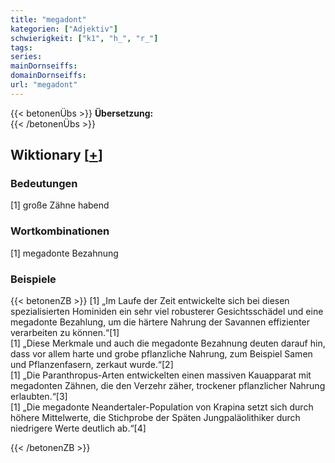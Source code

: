 ```yaml
---
title: "megadont"
kategorien: ["Adjektiv"]
schwierigkeit: ["k1", "h_", "r_"]
tags:
series:
mainDornseiffs:
domainDornseiffs:
url: "megadont"
---
```


{{< betonenÜbs >}}
**Übersetzung:**  
{{< /betonenÜbs >}}

## Wiktionary [[+](https://de.wiktionary.org/wiki/megadont)]

### Bedeutungen
[1] große Zähne habend  

### Wortkombinationen
[1] megadonte Bezahnung  

### Beispiele
{{< betonenZB >}}
[1] „Im Laufe der Zeit entwickelte sich bei diesen spezialisierten Hominiden ein sehr viel robusterer Gesichtsschädel und eine megadonte Bezahlung, um die härtere Nahrung  der Savannen effizienter verarbeiten zu können.“[1]  
[1] „Diese Merkmale und auch die megadonte Bezahnung deuten darauf hin, dass vor allem harte und grobe pflanzliche Nahrung, zum Beispiel Samen und Pflanzenfasern, zerkaut wurde.“[2]  
[1] „Die Paranthropus-Arten entwickelten einen massiven Kauapparat mit megadonten Zähnen, die den Verzehr zäher, trockener pflanzlicher Nahrung erlaubten.“[3]  
[1] „Die megadonte Neandertaler-Population von Krapina setzt sich durch höhere Mittelwerte, die Stichprobe der Späten Jungpaläolithiker durch niedrigere Werte deutlich ab.“[4]  

{{< /betonenZB >}}

